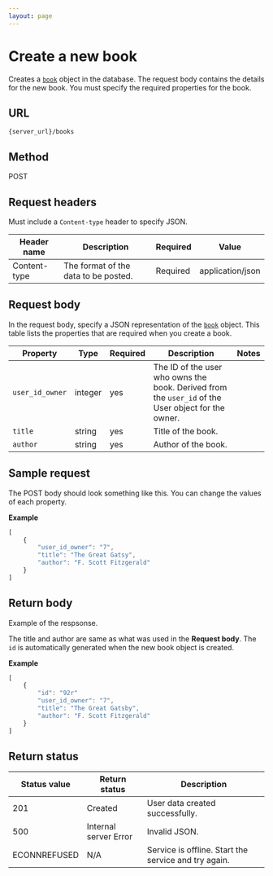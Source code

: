 ```yaml
---
layout: page
---
```


# Create a new book

Creates a [`book`](books.md) object in the database. The request body contains the details for the new book. You must specify the required properties for the book. 

## URL

```shell
{server_url}/books
```

## Method

POST

## Request headers

Must include a `Content-type` header to specify JSON.

| Header name | Description | Required | Value |
| -------------- | ------ | ------------ |------------ |
| Content-type | The format of the data to be posted. | Required | application/json |

## Request body

In the request body, specify a JSON representation of the [`book`](books.md) object. This table lists the properties that are required when you create a book. 

| Property          | Type   | Required | Description                | Notes |
| ----------------- | ------ | -------- | -------------------------- | ----- |
| `user_id_owner`   | integer | yes | The ID of the user who owns the book. Derived from the `user_id` of the User object for the owner. |
| `title`           | string | yes | Title of the book. |
| `author` | string | yes | Author of the book. |

## Sample request

The POST body should look something like this. You can change the values of each property.

**Example**

```js
[
    {
        "user_id_owner": "7",
        "title": "The Great Gatsy",
        "author": "F. Scott Fitzgerald"
    }
]
```

## Return body

Example of the respsonse. 

The title and author are same as what was used in the **Request body**. The `id` is automatically generated when the new book object is created. 

**Example**

```js
[
    {
        "id": "92r"
        "user_id_owner": "7",
        "title": "The Great Gatsby",
        "author": "F. Scott Fitzgerald"
    }
]
```
## Return status

| Status value | Return status | Description |
| ------------- | ----------- | ----------- |
| 201 | Created | User data created successfully. |
| 500 | Internal server Error | Invalid JSON. |
| ECONNREFUSED | N/A | Service is offline. Start the service and try again. |
